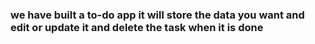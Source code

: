 ### we have built a to-do app it will store the data you want and edit or update it and delete the task when it is done
